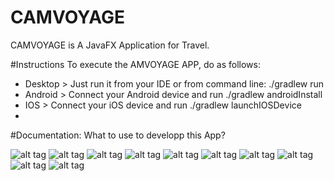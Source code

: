 # CAMVOYAGE
CAMVOYAGE is A JavaFX Application for Travel. <br>

#Instructions
To execute the AMVOYAGE APP, do as follows:

<ul>
<li>Desktop > Just run it from your IDE or from command line: ./gradlew run</li>
<li>Android > Connect your Android device and run ./gradlew androidInstall</li>
<li>IOS > Connect your iOS device and run ./gradlew launchIOSDevice</li>
<li></li>
</ul>
#Documentation: What to use to developp this App?


![alt tag](http://www2.inf.h-brs.de/~ayotti2s/Bilder/10.png)
![alt tag](http://www2.inf.h-brs.de/~ayotti2s/Bilder/b1.png)
![alt tag](http://www2.inf.h-brs.de/~ayotti2s/Bilder/b2.png)
![alt tag](http://www2.inf.h-brs.de/~ayotti2s/Bilder/b3.png)
![alt tag](http://www2.inf.h-brs.de/~ayotti2s/Bilder/b4.png)
![alt tag](http://www2.inf.h-brs.de/~ayotti2s/Bilder/b5.png)
![alt tag](http://www2.inf.h-brs.de/~ayotti2s/Bilder/b6.png)
![alt tag](http://www2.inf.h-brs.de/~ayotti2s/Bilder/b7.png)
![alt tag](http://www2.inf.h-brs.de/~ayotti2s/Bilder/b8.png)
![alt tag](http://www2.inf.h-brs.de/~ayotti2s/Bilder/b9.png)


